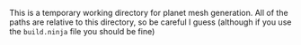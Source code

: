 This is a temporary working directory for planet mesh generation.
All of the paths are relative to this directory, so be careful I guess
(although if you use the `build.ninja` file you should be fine)
